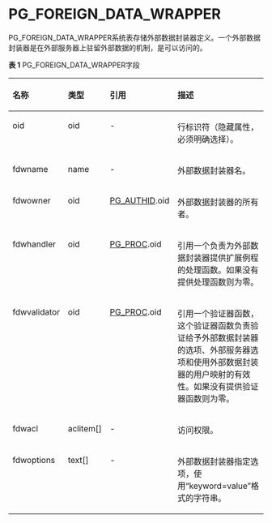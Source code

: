 # PG\_FOREIGN\_DATA\_WRAPPER<a name="ZH-CN_TOPIC_0289900217"></a>

PG\_FOREIGN\_DATA\_WRAPPER系统表存储外部数据封装器定义。一个外部数据封装器是在外部服务器上驻留外部数据的机制，是可以访问的。

**表 1**  PG\_FOREIGN\_DATA\_WRAPPER字段

<a name="zh-cn_topic_0283136647_zh-cn_topic_0237122290_zh-cn_topic_0059777666_tf750208087474f30a9889b0c8bb05da8"></a>
<table><thead align="left"><tr id="zh-cn_topic_0283136647_zh-cn_topic_0237122290_zh-cn_topic_0059777666_r89f22d280b784444b72de3dff0cc6034"><th class="cellrowborder" valign="top" width="13.25%" id="mcps1.2.5.1.1"><p id="zh-cn_topic_0283136647_zh-cn_topic_0237122290_zh-cn_topic_0059777666_abc948d5e23be42e29d5e68a7577ed4ba"><a name="zh-cn_topic_0283136647_zh-cn_topic_0237122290_zh-cn_topic_0059777666_abc948d5e23be42e29d5e68a7577ed4ba"></a><a name="zh-cn_topic_0283136647_zh-cn_topic_0237122290_zh-cn_topic_0059777666_abc948d5e23be42e29d5e68a7577ed4ba"></a>名称</p>
</th>
<th class="cellrowborder" valign="top" width="12.04%" id="mcps1.2.5.1.2"><p id="zh-cn_topic_0283136647_zh-cn_topic_0237122290_zh-cn_topic_0059777666_a27d26e97dac548358f16f9149a11bea2"><a name="zh-cn_topic_0283136647_zh-cn_topic_0237122290_zh-cn_topic_0059777666_a27d26e97dac548358f16f9149a11bea2"></a><a name="zh-cn_topic_0283136647_zh-cn_topic_0237122290_zh-cn_topic_0059777666_a27d26e97dac548358f16f9149a11bea2"></a>类型</p>
</th>
<th class="cellrowborder" valign="top" width="21.08%" id="mcps1.2.5.1.3"><p id="zh-cn_topic_0283136647_zh-cn_topic_0237122290_zh-cn_topic_0059777666_ac7dae581c0fc4f7dbee41c3d410a164e"><a name="zh-cn_topic_0283136647_zh-cn_topic_0237122290_zh-cn_topic_0059777666_ac7dae581c0fc4f7dbee41c3d410a164e"></a><a name="zh-cn_topic_0283136647_zh-cn_topic_0237122290_zh-cn_topic_0059777666_ac7dae581c0fc4f7dbee41c3d410a164e"></a>引用</p>
</th>
<th class="cellrowborder" valign="top" width="53.63%" id="mcps1.2.5.1.4"><p id="zh-cn_topic_0283136647_zh-cn_topic_0237122290_zh-cn_topic_0059777666_ab1c40a467a3f40bfb0826d0835d083d9"><a name="zh-cn_topic_0283136647_zh-cn_topic_0237122290_zh-cn_topic_0059777666_ab1c40a467a3f40bfb0826d0835d083d9"></a><a name="zh-cn_topic_0283136647_zh-cn_topic_0237122290_zh-cn_topic_0059777666_ab1c40a467a3f40bfb0826d0835d083d9"></a>描述</p>
</th>
</tr>
</thead>
<tbody><tr id="zh-cn_topic_0283136647_zh-cn_topic_0237122290_zh-cn_topic_0059777666_r56e7f0fb8e3645718a6504e2ac27a401"><td class="cellrowborder" valign="top" width="13.25%" headers="mcps1.2.5.1.1 "><p id="zh-cn_topic_0283136647_zh-cn_topic_0237122290_zh-cn_topic_0059777666_a6b191b1477f6470ebc152b2916dbffdc"><a name="zh-cn_topic_0283136647_zh-cn_topic_0237122290_zh-cn_topic_0059777666_a6b191b1477f6470ebc152b2916dbffdc"></a><a name="zh-cn_topic_0283136647_zh-cn_topic_0237122290_zh-cn_topic_0059777666_a6b191b1477f6470ebc152b2916dbffdc"></a>oid</p>
</td>
<td class="cellrowborder" valign="top" width="12.04%" headers="mcps1.2.5.1.2 "><p id="zh-cn_topic_0283136647_zh-cn_topic_0237122290_zh-cn_topic_0059777666_a85fcb8ace6cd42fabc2a9b079a02dbcd"><a name="zh-cn_topic_0283136647_zh-cn_topic_0237122290_zh-cn_topic_0059777666_a85fcb8ace6cd42fabc2a9b079a02dbcd"></a><a name="zh-cn_topic_0283136647_zh-cn_topic_0237122290_zh-cn_topic_0059777666_a85fcb8ace6cd42fabc2a9b079a02dbcd"></a>oid</p>
</td>
<td class="cellrowborder" valign="top" width="21.08%" headers="mcps1.2.5.1.3 "><p id="zh-cn_topic_0283136647_zh-cn_topic_0237122290_zh-cn_topic_0059777666_a5eb78bf64de14e849e2193a4b39358e3"><a name="zh-cn_topic_0283136647_zh-cn_topic_0237122290_zh-cn_topic_0059777666_a5eb78bf64de14e849e2193a4b39358e3"></a><a name="zh-cn_topic_0283136647_zh-cn_topic_0237122290_zh-cn_topic_0059777666_a5eb78bf64de14e849e2193a4b39358e3"></a>-</p>
</td>
<td class="cellrowborder" valign="top" width="53.63%" headers="mcps1.2.5.1.4 "><p id="zh-cn_topic_0283136647_zh-cn_topic_0237122290_zh-cn_topic_0059777666_aaece6aa35c6a49d38b8bd9ea93a39f28"><a name="zh-cn_topic_0283136647_zh-cn_topic_0237122290_zh-cn_topic_0059777666_aaece6aa35c6a49d38b8bd9ea93a39f28"></a><a name="zh-cn_topic_0283136647_zh-cn_topic_0237122290_zh-cn_topic_0059777666_aaece6aa35c6a49d38b8bd9ea93a39f28"></a>行标识符（隐藏属性，必须明确选择）。</p>
</td>
</tr>
<tr id="zh-cn_topic_0283136647_zh-cn_topic_0237122290_zh-cn_topic_0059777666_r12b44eb7723647fcab9213172c3590d2"><td class="cellrowborder" valign="top" width="13.25%" headers="mcps1.2.5.1.1 "><p id="zh-cn_topic_0283136647_zh-cn_topic_0237122290_zh-cn_topic_0059777666_a313708f478cf44169c61937667a81208"><a name="zh-cn_topic_0283136647_zh-cn_topic_0237122290_zh-cn_topic_0059777666_a313708f478cf44169c61937667a81208"></a><a name="zh-cn_topic_0283136647_zh-cn_topic_0237122290_zh-cn_topic_0059777666_a313708f478cf44169c61937667a81208"></a>fdwname</p>
</td>
<td class="cellrowborder" valign="top" width="12.04%" headers="mcps1.2.5.1.2 "><p id="zh-cn_topic_0283136647_zh-cn_topic_0237122290_zh-cn_topic_0059777666_af4f49e35155d4c339bc62fe573c4a25c"><a name="zh-cn_topic_0283136647_zh-cn_topic_0237122290_zh-cn_topic_0059777666_af4f49e35155d4c339bc62fe573c4a25c"></a><a name="zh-cn_topic_0283136647_zh-cn_topic_0237122290_zh-cn_topic_0059777666_af4f49e35155d4c339bc62fe573c4a25c"></a>name</p>
</td>
<td class="cellrowborder" valign="top" width="21.08%" headers="mcps1.2.5.1.3 "><p id="zh-cn_topic_0283136647_zh-cn_topic_0237122290_zh-cn_topic_0059777666_abde415a3c1c14526854aa55a62e2dbd5"><a name="zh-cn_topic_0283136647_zh-cn_topic_0237122290_zh-cn_topic_0059777666_abde415a3c1c14526854aa55a62e2dbd5"></a><a name="zh-cn_topic_0283136647_zh-cn_topic_0237122290_zh-cn_topic_0059777666_abde415a3c1c14526854aa55a62e2dbd5"></a>-</p>
</td>
<td class="cellrowborder" valign="top" width="53.63%" headers="mcps1.2.5.1.4 "><p id="zh-cn_topic_0283136647_zh-cn_topic_0237122290_zh-cn_topic_0059777666_a411f6903c5784f499942c7dc873bdf27"><a name="zh-cn_topic_0283136647_zh-cn_topic_0237122290_zh-cn_topic_0059777666_a411f6903c5784f499942c7dc873bdf27"></a><a name="zh-cn_topic_0283136647_zh-cn_topic_0237122290_zh-cn_topic_0059777666_a411f6903c5784f499942c7dc873bdf27"></a>外部数据封装器名。</p>
</td>
</tr>
<tr id="zh-cn_topic_0283136647_zh-cn_topic_0237122290_zh-cn_topic_0059777666_re1a07ecc972f4054bdc5a52bd4ea1cb1"><td class="cellrowborder" valign="top" width="13.25%" headers="mcps1.2.5.1.1 "><p id="zh-cn_topic_0283136647_zh-cn_topic_0237122290_zh-cn_topic_0059777666_a50bb6a4e330448889851bcd882bcd3aa"><a name="zh-cn_topic_0283136647_zh-cn_topic_0237122290_zh-cn_topic_0059777666_a50bb6a4e330448889851bcd882bcd3aa"></a><a name="zh-cn_topic_0283136647_zh-cn_topic_0237122290_zh-cn_topic_0059777666_a50bb6a4e330448889851bcd882bcd3aa"></a>fdwowner</p>
</td>
<td class="cellrowborder" valign="top" width="12.04%" headers="mcps1.2.5.1.2 "><p id="zh-cn_topic_0283136647_zh-cn_topic_0237122290_zh-cn_topic_0059777666_ae4fbff4eac934bbbb4fb2be6aa56d1e2"><a name="zh-cn_topic_0283136647_zh-cn_topic_0237122290_zh-cn_topic_0059777666_ae4fbff4eac934bbbb4fb2be6aa56d1e2"></a><a name="zh-cn_topic_0283136647_zh-cn_topic_0237122290_zh-cn_topic_0059777666_ae4fbff4eac934bbbb4fb2be6aa56d1e2"></a>oid</p>
</td>
<td class="cellrowborder" valign="top" width="21.08%" headers="mcps1.2.5.1.3 "><p id="zh-cn_topic_0283136647_zh-cn_topic_0237122290_zh-cn_topic_0059777666_a643c5333bd474c1084294a9286afcb30"><a name="zh-cn_topic_0283136647_zh-cn_topic_0237122290_zh-cn_topic_0059777666_a643c5333bd474c1084294a9286afcb30"></a><a name="zh-cn_topic_0283136647_zh-cn_topic_0237122290_zh-cn_topic_0059777666_a643c5333bd474c1084294a9286afcb30"></a><a href="PG_AUTHID.md">PG_AUTHID</a>.oid</p>
</td>
<td class="cellrowborder" valign="top" width="53.63%" headers="mcps1.2.5.1.4 "><p id="zh-cn_topic_0283136647_zh-cn_topic_0237122290_zh-cn_topic_0059777666_a0d0fe082168344a3b8b21724e3c0e078"><a name="zh-cn_topic_0283136647_zh-cn_topic_0237122290_zh-cn_topic_0059777666_a0d0fe082168344a3b8b21724e3c0e078"></a><a name="zh-cn_topic_0283136647_zh-cn_topic_0237122290_zh-cn_topic_0059777666_a0d0fe082168344a3b8b21724e3c0e078"></a>外部数据封装器的所有者。</p>
</td>
</tr>
<tr id="zh-cn_topic_0283136647_zh-cn_topic_0237122290_zh-cn_topic_0059777666_r165fb278a9354a318d562c38834e2ff9"><td class="cellrowborder" valign="top" width="13.25%" headers="mcps1.2.5.1.1 "><p id="zh-cn_topic_0283136647_zh-cn_topic_0237122290_zh-cn_topic_0059777666_ad2822a7961f444e0bdfc833ab0e1fa4b"><a name="zh-cn_topic_0283136647_zh-cn_topic_0237122290_zh-cn_topic_0059777666_ad2822a7961f444e0bdfc833ab0e1fa4b"></a><a name="zh-cn_topic_0283136647_zh-cn_topic_0237122290_zh-cn_topic_0059777666_ad2822a7961f444e0bdfc833ab0e1fa4b"></a>fdwhandler</p>
</td>
<td class="cellrowborder" valign="top" width="12.04%" headers="mcps1.2.5.1.2 "><p id="zh-cn_topic_0283136647_zh-cn_topic_0237122290_zh-cn_topic_0059777666_a253fa45061764451846aabe5677ef71c"><a name="zh-cn_topic_0283136647_zh-cn_topic_0237122290_zh-cn_topic_0059777666_a253fa45061764451846aabe5677ef71c"></a><a name="zh-cn_topic_0283136647_zh-cn_topic_0237122290_zh-cn_topic_0059777666_a253fa45061764451846aabe5677ef71c"></a>oid</p>
</td>
<td class="cellrowborder" valign="top" width="21.08%" headers="mcps1.2.5.1.3 "><p id="zh-cn_topic_0283136647_zh-cn_topic_0237122290_zh-cn_topic_0059777666_acbc25b8fc35d4f13984f24df1ab824c8"><a name="zh-cn_topic_0283136647_zh-cn_topic_0237122290_zh-cn_topic_0059777666_acbc25b8fc35d4f13984f24df1ab824c8"></a><a name="zh-cn_topic_0283136647_zh-cn_topic_0237122290_zh-cn_topic_0059777666_acbc25b8fc35d4f13984f24df1ab824c8"></a><a href="PG_PROC.md">PG_PROC</a>.oid</p>
</td>
<td class="cellrowborder" valign="top" width="53.63%" headers="mcps1.2.5.1.4 "><p id="zh-cn_topic_0283136647_zh-cn_topic_0237122290_zh-cn_topic_0059777666_a3b2bfb5ea7fd41e7adb8cdd4b537ac4a"><a name="zh-cn_topic_0283136647_zh-cn_topic_0237122290_zh-cn_topic_0059777666_a3b2bfb5ea7fd41e7adb8cdd4b537ac4a"></a><a name="zh-cn_topic_0283136647_zh-cn_topic_0237122290_zh-cn_topic_0059777666_a3b2bfb5ea7fd41e7adb8cdd4b537ac4a"></a>引用一个负责为外部数据封装器提供扩展例程的处理函数。如果没有提供处理函数则为零。</p>
</td>
</tr>
<tr id="zh-cn_topic_0283136647_zh-cn_topic_0237122290_zh-cn_topic_0059777666_r64142a706f2d47088b171ca1225760ee"><td class="cellrowborder" valign="top" width="13.25%" headers="mcps1.2.5.1.1 "><p id="zh-cn_topic_0283136647_zh-cn_topic_0237122290_zh-cn_topic_0059777666_add35b5f8d0a341509513abdcfe5d68f9"><a name="zh-cn_topic_0283136647_zh-cn_topic_0237122290_zh-cn_topic_0059777666_add35b5f8d0a341509513abdcfe5d68f9"></a><a name="zh-cn_topic_0283136647_zh-cn_topic_0237122290_zh-cn_topic_0059777666_add35b5f8d0a341509513abdcfe5d68f9"></a>fdwvalidator</p>
</td>
<td class="cellrowborder" valign="top" width="12.04%" headers="mcps1.2.5.1.2 "><p id="zh-cn_topic_0283136647_zh-cn_topic_0237122290_zh-cn_topic_0059777666_a578639ee345d4d28a3c7b7423b05bfa7"><a name="zh-cn_topic_0283136647_zh-cn_topic_0237122290_zh-cn_topic_0059777666_a578639ee345d4d28a3c7b7423b05bfa7"></a><a name="zh-cn_topic_0283136647_zh-cn_topic_0237122290_zh-cn_topic_0059777666_a578639ee345d4d28a3c7b7423b05bfa7"></a>oid</p>
</td>
<td class="cellrowborder" valign="top" width="21.08%" headers="mcps1.2.5.1.3 "><p id="zh-cn_topic_0283136647_zh-cn_topic_0237122290_zh-cn_topic_0059777666_ab16dc03534e948dca2eee3d913d74ee3"><a name="zh-cn_topic_0283136647_zh-cn_topic_0237122290_zh-cn_topic_0059777666_ab16dc03534e948dca2eee3d913d74ee3"></a><a name="zh-cn_topic_0283136647_zh-cn_topic_0237122290_zh-cn_topic_0059777666_ab16dc03534e948dca2eee3d913d74ee3"></a><a href="PG_PROC.md">PG_PROC</a>.oid</p>
</td>
<td class="cellrowborder" valign="top" width="53.63%" headers="mcps1.2.5.1.4 "><p id="zh-cn_topic_0283136647_zh-cn_topic_0237122290_zh-cn_topic_0059777666_a3660ca4109c840c19db48cd492a5523e"><a name="zh-cn_topic_0283136647_zh-cn_topic_0237122290_zh-cn_topic_0059777666_a3660ca4109c840c19db48cd492a5523e"></a><a name="zh-cn_topic_0283136647_zh-cn_topic_0237122290_zh-cn_topic_0059777666_a3660ca4109c840c19db48cd492a5523e"></a>引用一个验证器函数，这个验证器函数负责验证给予外部数据封装器的选项、外部服务器选项和使用外部数据封装器的用户映射的有效性。如果没有提供验证器函数则为零。</p>
</td>
</tr>
<tr id="zh-cn_topic_0283136647_zh-cn_topic_0237122290_zh-cn_topic_0059777666_r773d9957b570465abc22e9ba1ccd9c69"><td class="cellrowborder" valign="top" width="13.25%" headers="mcps1.2.5.1.1 "><p id="zh-cn_topic_0283136647_zh-cn_topic_0237122290_zh-cn_topic_0059777666_a8a053742614644d78675aed99665513a"><a name="zh-cn_topic_0283136647_zh-cn_topic_0237122290_zh-cn_topic_0059777666_a8a053742614644d78675aed99665513a"></a><a name="zh-cn_topic_0283136647_zh-cn_topic_0237122290_zh-cn_topic_0059777666_a8a053742614644d78675aed99665513a"></a>fdwacl</p>
</td>
<td class="cellrowborder" valign="top" width="12.04%" headers="mcps1.2.5.1.2 "><p id="zh-cn_topic_0283136647_zh-cn_topic_0237122290_zh-cn_topic_0059777666_ab86cdefe1fd7424c829f3add7791cf08"><a name="zh-cn_topic_0283136647_zh-cn_topic_0237122290_zh-cn_topic_0059777666_ab86cdefe1fd7424c829f3add7791cf08"></a><a name="zh-cn_topic_0283136647_zh-cn_topic_0237122290_zh-cn_topic_0059777666_ab86cdefe1fd7424c829f3add7791cf08"></a>aclitem[]</p>
</td>
<td class="cellrowborder" valign="top" width="21.08%" headers="mcps1.2.5.1.3 "><p id="zh-cn_topic_0283136647_zh-cn_topic_0237122290_zh-cn_topic_0059777666_a723d779060ce4b8588271f632bbc3ace"><a name="zh-cn_topic_0283136647_zh-cn_topic_0237122290_zh-cn_topic_0059777666_a723d779060ce4b8588271f632bbc3ace"></a><a name="zh-cn_topic_0283136647_zh-cn_topic_0237122290_zh-cn_topic_0059777666_a723d779060ce4b8588271f632bbc3ace"></a>-</p>
</td>
<td class="cellrowborder" valign="top" width="53.63%" headers="mcps1.2.5.1.4 "><p id="zh-cn_topic_0283136647_zh-cn_topic_0237122290_zh-cn_topic_0059777666_a1b4f3179b11540d5863f0e116d2e4f4a"><a name="zh-cn_topic_0283136647_zh-cn_topic_0237122290_zh-cn_topic_0059777666_a1b4f3179b11540d5863f0e116d2e4f4a"></a><a name="zh-cn_topic_0283136647_zh-cn_topic_0237122290_zh-cn_topic_0059777666_a1b4f3179b11540d5863f0e116d2e4f4a"></a>访问权限。</p>
</td>
</tr>
<tr id="zh-cn_topic_0283136647_zh-cn_topic_0237122290_zh-cn_topic_0059777666_r6e2f803ec5274e4d90a319924e6c3bcd"><td class="cellrowborder" valign="top" width="13.25%" headers="mcps1.2.5.1.1 "><p id="zh-cn_topic_0283136647_zh-cn_topic_0237122290_zh-cn_topic_0059777666_a62af293a038e48d19a6e8f94cd41c664"><a name="zh-cn_topic_0283136647_zh-cn_topic_0237122290_zh-cn_topic_0059777666_a62af293a038e48d19a6e8f94cd41c664"></a><a name="zh-cn_topic_0283136647_zh-cn_topic_0237122290_zh-cn_topic_0059777666_a62af293a038e48d19a6e8f94cd41c664"></a>fdwoptions</p>
</td>
<td class="cellrowborder" valign="top" width="12.04%" headers="mcps1.2.5.1.2 "><p id="zh-cn_topic_0283136647_zh-cn_topic_0237122290_zh-cn_topic_0059777666_a7dffb8c40dc64eaa87531e6ce623e571"><a name="zh-cn_topic_0283136647_zh-cn_topic_0237122290_zh-cn_topic_0059777666_a7dffb8c40dc64eaa87531e6ce623e571"></a><a name="zh-cn_topic_0283136647_zh-cn_topic_0237122290_zh-cn_topic_0059777666_a7dffb8c40dc64eaa87531e6ce623e571"></a>text[]</p>
</td>
<td class="cellrowborder" valign="top" width="21.08%" headers="mcps1.2.5.1.3 "><p id="zh-cn_topic_0283136647_zh-cn_topic_0237122290_zh-cn_topic_0059777666_a442bd6c15e2e4244961c11953ee13839"><a name="zh-cn_topic_0283136647_zh-cn_topic_0237122290_zh-cn_topic_0059777666_a442bd6c15e2e4244961c11953ee13839"></a><a name="zh-cn_topic_0283136647_zh-cn_topic_0237122290_zh-cn_topic_0059777666_a442bd6c15e2e4244961c11953ee13839"></a>-</p>
</td>
<td class="cellrowborder" valign="top" width="53.63%" headers="mcps1.2.5.1.4 "><p id="zh-cn_topic_0283136647_zh-cn_topic_0237122290_zh-cn_topic_0059777666_a8fa76ee691944d1dae98e53eef54f95e"><a name="zh-cn_topic_0283136647_zh-cn_topic_0237122290_zh-cn_topic_0059777666_a8fa76ee691944d1dae98e53eef54f95e"></a><a name="zh-cn_topic_0283136647_zh-cn_topic_0237122290_zh-cn_topic_0059777666_a8fa76ee691944d1dae98e53eef54f95e"></a>外部数据封装器指定选项，使用“keyword=value”格式的字符串。</p>
</td>
</tr>
</tbody>
</table>
